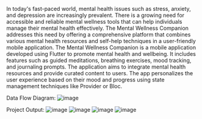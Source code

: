In today's fast-paced world, mental health issues such as stress, anxiety, and depression are increasingly prevalent. There is a growing need for accessible and reliable mental wellness tools that can help individuals manage their mental health effectively. The Mental Wellness Companion addresses this need by offering a comprehensive platform that combines various mental health resources and self-help techniques in a user-friendly mobile application.
The Mental Wellness Companion is a mobile application developed using Flutter to promote mental health and wellbeing. It includes features such as guided meditations, breathing exercises, mood tracking, and journaling prompts. The application aims to integrate mental health resources and provide curated content to users. The app personalizes the user experience based on their mood and progress using state management techniques like Provider or Bloc.

Data Flow Diagram:
![image](https://github.com/user-attachments/assets/44584c94-4602-45da-bf11-faec3106758f)

Project Output:
![image](https://github.com/user-attachments/assets/d7bb60ce-8b08-47b7-b68d-13e1562b6854)
![image](https://github.com/user-attachments/assets/136ba574-4607-4b87-90a4-44bc5075ebb3)
![image](https://github.com/user-attachments/assets/454f1152-a3b2-428b-8784-8e82a7625781)
![image](https://github.com/user-attachments/assets/b8027929-7120-4c84-9bfa-46bfd71fbd69)

